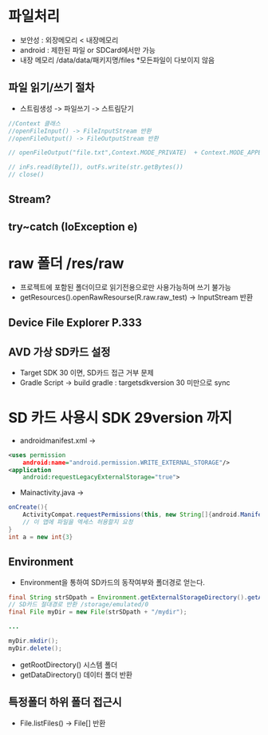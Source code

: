 # 파일처리
- 보안성 : 외장메모리 < 내장메모리
- android : 제한된 파일 or SDCard에서만 가능
- 내장 메모리 /data/data/패키지명/files  *모든파일이 다보이지 않음

## 파일 읽기/쓰기 절차
- 스트림생성 -> 파일쓰기 -> 스트림닫기

```java
//Context 클래스
//openFileInput() -> FileInputStream 반환
//openFileOutput() -> FileOutputStream 반환

// openFileOutput("file.txt",Context.MODE_PRIVATE)  + Context.MODE_APPEND

// inFs.read(Byte[]), outFs.write(str.getBytes())
// close()


```

## Stream?

## try~catch (IoException e)

# raw 폴더 /res/raw
- 프로젝트에 포함된 폴더이므로 읽기전용으로만 사용가능하며 쓰기 불가능
- getResources().openRawResourse(R.raw.raw_test) -> InputStream  반환

## Device File Explorer P.333

## AVD 가상 SD카드 설정
- Target SDK 30 이면, SD카드 접근 거부 문제
- Gradle Script -> build gradle : targetsdkversion 30 미만으로 sync

# SD 카드 사용시 SDK 29version 까지
- androidmanifest.xml -> 

```xml
<uses permission
    android:name="android.permission.WRITE_EXTERNAL_STORAGE"/>
<application
    android:requestLegacyExternalStorage="true">
```

- Mainactivity.java ->

```java
onCreate(){
    ActivityCompat.requestPermissions(this, new String[]{android.Manifest.permission.WRITE_EXTERNAL_STORAGE},MODE_PRIVATE);
    // 이 앱에 파일을 엑세스 허용할지 요청
} 
int a = new int{3}
```

## Environment
- Environment을 통하여 SD카드의 동작여부와 폴더경로 얻는다.
```java
final String strSDpath = Environment.getExternalStorageDirectory().getAbsolutePath(); 
// SD카드 절대경로 반환 /storage/emulated/0
final File myDir = new File(strSDpath + "/mydir");

...

myDir.mkdir();
myDir.delete();
```

- getRootDirectory() 시스템 폴더
- getDataDirectory() 데이터 폴더 반환

## 특정폴더 하위 폴더 접근시
- File.listFiles() -> File[] 반환